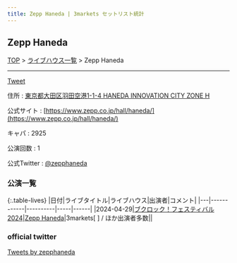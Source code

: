 ```yaml
---
title: Zepp Haneda | 3markets セットリスト統計
---
```

## Zepp Haneda

[TOP](/setlist/) > [ライブハウス一覧](livehouses.html) > Zepp Haneda

___

<a href="https://twitter.com/share?ref_src=twsrc%5Etfw" data-text="3markets[ ]セットリスト > Zepp Haneda" class="twitter-share-button" data-via="3markets" data-hashtags="3markets" data-related="3markets" data-show-count="false">Tweet</a>

住所
:    <a href="https://www.google.co.jp/maps/search/%E6%9D%B1%E4%BA%AC%E9%83%BD%E5%A4%A7%E7%94%B0%E5%8C%BA%E7%BE%BD%E7%94%B0%E7%A9%BA%E6%B8%AF1-1-4%20HANEDA%20INNOVATION%20CITY%20ZONE%20H" rel="noopener noreferrer" target="_blank">東京都大田区羽田空港1-1-4 HANEDA INNOVATION CITY ZONE H</a>

公式サイト
:    [https://www.zepp.co.jp/hall/haneda/](https://www.zepp.co.jp/hall/haneda/)

キャパ
:    2925

公演回数
: 1


公式Twitter
: <a href="https://twitter.com/zepphaneda">@zepphaneda</a>


### 公演一覧

{:.table-lives}
|日付|ライブタイトル|ライブハウス|出演者|コメント|
|---|------------|----------|-----|------|
|<span class="nowrap">2024-04-29</span>|[ブクロック！フェスティバル2024](live116.html)|[Zepp Haneda](livehouse077.html)|3markets[ ] / ほか出演者多数||




### official twitter

<a class="twitter-timeline" href="https://twitter.com/zepphaneda?ref_src=twsrc%5Etfw">Tweets by zepphaneda</a> <script async src="https://platform.twitter.com/widgets.js" charset="utf-8"></script>


<script async src="https://platform.twitter.com/widgets.js" charset="utf-8"></script>